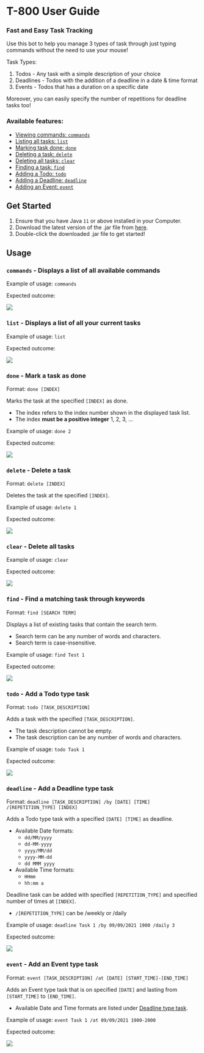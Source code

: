 # T-800 User Guide

### Fast and Easy Task Tracking

Use this bot to help you manage 3 types of task through just typing commands without the need to use your mouse!

Task Types:
1. Todos - Any task with a simple description of your choice
2. Deadlines - Todos with the addition of a deadline in a date & time format
3. Events - Todos that has a duration on a specific date

Moreover, you can easily specify the number of repetitions for deadline tasks too!

### Available features:
* [Viewing commands: `commands`](#commands---displays-a-list-of-all-available-commands)
* [Listing all tasks: `list`](#list---displays-a-list-of-all-your-current-tasks)
* [Marking task done: `done`](#done---mark-a-task-as-done)
* [Deleting a task: `delete`](#delete---delete-a-task)
* [Deleting all tasks: `clear`](#clear---delete-all-tasks)
* [Finding a task: `find`](#find---find-a-matching-task-through-keywords)
* [Adding a Todo: `todo`](#todo---add-a-todo-type-task)
* [Adding a Deadline: `deadline`](#deadline---add-a-deadline-type-task)
* [Adding an Event: `event`](#event---add-an-event-type-task)

## Get Started
  1. Ensure that you have Java `11` or above installed in your Computer.
  2. Download the latest version of the .jar file from [here](https://github.com/NUSmhk/ip/releases/tag/A-Release).
  3. Double-click the downloaded .jar file to get started!

## Usage

### `commands` - Displays a list of all available commands

Example of usage: `commands`

Expected outcome:

![](https://i.im.ge/2021/09/14/TmBMOD.png)


### `list` - Displays a list of all your current tasks

Example of usage: `list`

Expected outcome:

![](https://i.im.ge/2021/09/14/Tm4J48.png)


### `done` - Mark a task as done

Format: `done [INDEX]`

Marks the task at the specified `[INDEX]` as done.
* The index refers to the index number shown in the displayed task list.
* The index **must be a positive integer** 1, 2, 3, ...

Example of usage: `done 2`

Expected outcome:

![](https://i.im.ge/2021/09/14/TmBdOW.png)


### `delete` - Delete a task

Format: `delete [INDEX]`

Deletes the task at the specified `[INDEX]`.

Example of usage: `delete 1`

Expected outcome:

![](https://i.im.ge/2021/09/14/TmGMCa.png)


### `clear` - Delete all tasks

Example of usage: `clear`

Expected outcome:

![](https://i.im.ge/2021/09/14/TmGQpJ.png)


### `find` - Find a matching task through keywords

Format: `find [SEARCH TERM]`

Displays a list of existing tasks that contain the search term.
* Search term can be any number of words and characters.
* Search term is case-insensitive.

Example of usage: `find Test 1`

Expected outcome:

![](https://i.im.ge/2021/09/14/TmGX6S.png)


### `todo` - Add a Todo type task

Format: `todo [TASK_DESCRIPTION]`

Adds a task with the specified `[TASK_DESCRIPTION]`.
* The task description cannot be empty.
* The task description can be any number of words and characters.

Example of usage: `todo Task 1`

Expected outcome:

![](https://i.im.ge/2021/09/14/TmGul6.png)


### `deadline` - Add a Deadline type task

Format: `deadline [TASK_DESCRIPTION] /by [DATE] [TIME] /[REPETITION_TYPE] [INDEX]`

Adds a Todo type task with a specified `[DATE] [TIME]` as deadline.
* Available Date formats:
    * `dd/MM/yyyy`
    * `dd-MM-yyyy`
    * `yyyy/MM/dd`
    * `yyyy-MM-dd`
    * `dd MMM yyyy`
* Available Time formats:
    * `HHmm`
    * `hh:mm a`

Deadline task can be added with specified `[REPETITION_TYPE]` and
specified number of times at `[INDEX]`.
* `/[REPETITION_TYPE]` can be /weekly or /daily

Example of usage: `deadline Task 1 /by 09/09/2021 1900 /daily 3`

Expected outcome:

![](https://i.im.ge/2021/09/14/TmGF0F.png)


### `event` - Add an Event type task

Format: `event [TASK_DESCRIPTION] /at [DATE] [START_TIME]-[END_TIME]`

Adds an Event type task that is on specified `[DATE]` and lasting from
`[START_TIME]` to `[END_TIME]`.
* Available Date and Time formats are listed under [Deadline type task](#deadline---add-a-deadline-type-task).

Example of usage: `event Task 1 /at 09/09/2021 1900-2000`

Expected outcome:

![](https://i.im.ge/2021/09/14/TmGOcK.png)
